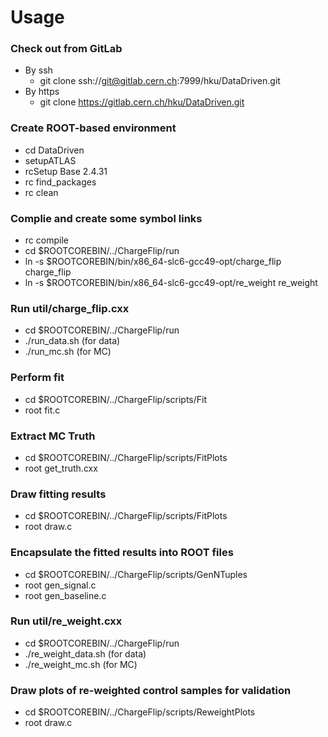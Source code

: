 # Usage

### Check out from GitLab

+ By ssh 
	+ git clone ssh://git@gitlab.cern.ch:7999/hku/DataDriven.git
+ By https
	+ git clone https://gitlab.cern.ch/hku/DataDriven.git

### Create ROOT-based environment

+ cd DataDriven
+ setupATLAS
+ rcSetup Base 2.4.31
+ rc find_packages
+ rc clean

### Complie and create some symbol links

+ rc compile
+ cd $ROOTCOREBIN/../ChargeFlip/run
+ ln -s $ROOTCOREBIN/bin/x86_64-slc6-gcc49-opt/charge_flip charge_flip
+ ln -s $ROOTCOREBIN/bin/x86_64-slc6-gcc49-opt/re_weight re_weight

### Run util/charge_flip.cxx

+ cd $ROOTCOREBIN/../ChargeFlip/run
+ ./run_data.sh (for data)
+ ./run_mc.sh   (for MC)

### Perform fit

+ cd $ROOTCOREBIN/../ChargeFlip/scripts/Fit
+ root fit.c

### Extract MC Truth

+ cd $ROOTCOREBIN/../ChargeFlip/scripts/FitPlots
+ root get_truth.cxx

### Draw fitting results 

+ cd $ROOTCOREBIN/../ChargeFlip/scripts/FitPlots
+ root draw.c

### Encapsulate the fitted results into ROOT files

+ cd $ROOTCOREBIN/../ChargeFlip/scripts/GenNTuples
+ root gen_signal.c
+ root gen_baseline.c

### Run util/re_weight.cxx

+ cd $ROOTCOREBIN/../ChargeFlip/run
+ ./re_weight_data.sh (for data)
+ ./re_weight_mc.sh   (for MC)

### Draw plots of re-weighted control samples for validation

+ cd $ROOTCOREBIN/../ChargeFlip/scripts/ReweightPlots
+ root draw.c

